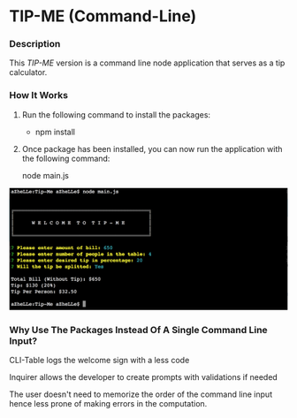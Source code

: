 # TIP-ME (Command-Line)

### Description

This _TIP-ME_ version is a command line node application that serves as a tip calculator.

### How It Works

1. Run the following command to install the packages:

	- npm install

2. Once package has been installed, you can now run the application with the following command:

	node main.js
		
![Running The Application](main.png)

### Why Use The Packages Instead Of A Single Command Line Input?

CLI-Table logs the welcome sign with a less code

Inquirer allows the developer to create prompts with validations if needed

The user doesn't need to memorize the order of the command line input hence less prone of making errors in the computation.